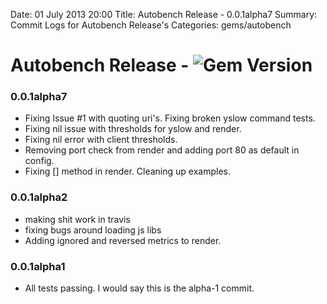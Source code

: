 Date: 01 July 2013 20:00
Title: Autobench Release - 0.0.1alpha7
Summary: Commit Logs for Autobench Release's
Categories: gems/autobench

# Autobench Release - ![Gem Version](https://badge.fury.io/rb/autobench.png)

### 0.0.1alpha7

* Fixing Issue #1 with quoting uri's. Fixing broken yslow command tests.
* Fixing nil issue with thresholds for yslow and render.
* Fixing nil error with client thresholds.
* Removing port check from render and adding port 80 as default in config.
* Fixing [] method in render. Cleaning up examples.

### 0.0.1alpha2

* making shit work in travis
* fixing bugs around loading js libs
* Adding ignored and reversed metrics to render.

### 0.0.1alpha1

* All tests passing. I would say this is the alpha-1 commit.
